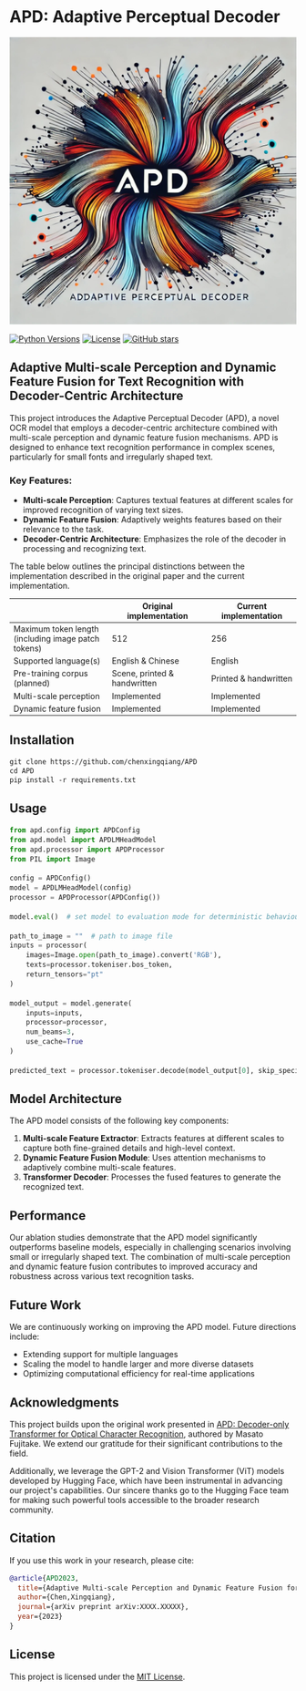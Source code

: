 
# APD: Adaptive Perceptual Decoder

![logo](adp-logo.jpg)

[![Python Versions](https://img.shields.io/badge/python-3.11-blue)](https://www.python.org/downloads/)
[![License](https://img.shields.io/github/license/chenxingqiang/APD.svg)](https://github.com/chenxingqiang/APD/LICENSE)
[![GitHub stars](https://img.shields.io/github/stars/chenxingqiang/APD?style=social)](https://github.com/chenxingqiang/APD)

## Adaptive Multi-scale Perception and Dynamic Feature Fusion for Text Recognition with Decoder-Centric Architecture

This project introduces the Adaptive Perceptual Decoder (APD), a novel OCR model that employs a decoder-centric architecture combined with multi-scale perception and dynamic feature fusion mechanisms. APD is designed to enhance text recognition performance in complex scenes, particularly for small fonts and irregularly shaped text.

### Key Features:

- **Multi-scale Perception**: Captures textual features at different scales for improved recognition of varying text sizes.
- **Dynamic Feature Fusion**: Adaptively weights features based on their relevance to the task.
- **Decoder-Centric Architecture**: Emphasizes the role of the decoder in processing and recognizing text.

The table below outlines the principal distinctions between the implementation described in the original paper and the current implementation.

|                                                             | Original implementation      | Current implementation |
|-------------------------------------------------------------| ---------------------------- |------------------------|
| Maximum token length <br/> (including image patch tokens)   | 512                          | 256                    |
| Supported language(s)                                       | English & Chinese            | English                |
| Pre-training corpus (planned)                               | Scene, printed & handwritten | Printed & handwritten  |
| Multi-scale perception                                      | Implemented                  | Implemented            |
| Dynamic feature fusion                                      | Implemented                  | Implemented            |

## Installation

```shell
git clone https://github.com/chenxingqiang/APD
cd APD
pip install -r requirements.txt
```

## Usage

```python
from apd.config import APDConfig
from apd.model import APDLMHeadModel
from apd.processor import APDProcessor
from PIL import Image

config = APDConfig()
model = APDLMHeadModel(config)
processor = APDProcessor(APDConfig())

model.eval()  # set model to evaluation mode for deterministic behaviour

path_to_image = ""  # path to image file
inputs = processor(
    images=Image.open(path_to_image).convert('RGB'),
    texts=processor.tokeniser.bos_token,
    return_tensors="pt"
)

model_output = model.generate(
    inputs=inputs,
    processor=processor,
    num_beams=3,
    use_cache=True
)

predicted_text = processor.tokeniser.decode(model_output[0], skip_special_tokens=True)
```

## Model Architecture

The APD model consists of the following key components:

1. **Multi-scale Feature Extractor**: Extracts features at different scales to capture both fine-grained details and high-level context.
2. **Dynamic Feature Fusion Module**: Uses attention mechanisms to adaptively combine multi-scale features.
3. **Transformer Decoder**: Processes the fused features to generate the recognized text.

## Performance

Our ablation studies demonstrate that the APD model significantly outperforms baseline models, especially in challenging scenarios involving small or irregularly shaped text. The combination of multi-scale perception and dynamic feature fusion contributes to improved accuracy and robustness across various text recognition tasks.

## Future Work

We are continuously working on improving the APD model. Future directions include:

- Extending support for multiple languages
- Scaling the model to handle larger and more diverse datasets
- Optimizing computational efficiency for real-time applications

## Acknowledgments

This project builds upon the original work presented in [APD: Decoder-only Transformer for Optical Character Recognition](https://doi.org/10.48550/arXiv.2308.15996), authored by Masato Fujitake. We extend our gratitude for their significant contributions to the field.

Additionally, we leverage the GPT-2 and Vision Transformer (ViT) models developed by Hugging Face, which have been instrumental in advancing our project's capabilities. Our sincere thanks go to the Hugging Face team for making such powerful tools accessible to the broader research community.

## Citation

If you use this work in your research, please cite:

```bibtex
@article{APD2023,
  title={Adaptive Multi-scale Perception and Dynamic Feature Fusion for Text Recognition with Decoder-Centric Architecture},
  author={Chen,Xingqiang},
  journal={arXiv preprint arXiv:XXXX.XXXXX},
  year={2023}
}
```

## License

This project is licensed under the [MIT License](LICENSE).